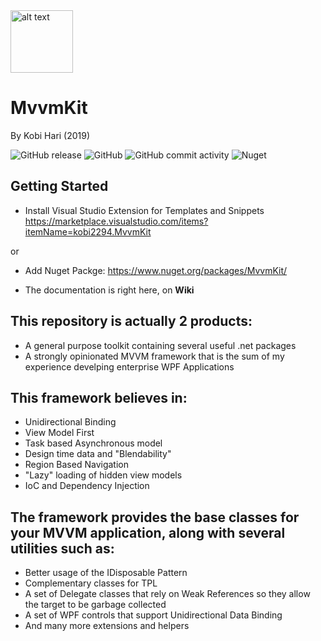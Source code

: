 <img src="https://camo.githubusercontent.com/4f4231b7e0f31e2097e43439ad141c0011aaef58/687474703a2f2f7777772e6170706c69636f6c6f72732e636f6d2f77702d636f6e74656e742f75706c6f6164732f323031392f30312f49636f6e2d312e706e67" alt="alt text" data-canonical-src="http://www.applicolors.com/wp-content/uploads/2019/01/Icon-1.png" width="100">

# MvvmKit
By Kobi Hari (2019)

![GitHub release](https://img.shields.io/github/release-pre/kobi2294/mvvmKit.svg?style=plastic)
![GitHub](https://img.shields.io/github/license/kobi2294/MvvmKit.svg?style=plastic)
![GitHub commit activity](https://img.shields.io/github/commit-activity/m/kobi2294/MvvmKit.svg?style=plastic)
![Nuget](https://img.shields.io/nuget/v/mvvmKit.svg?style=plastic)

## Getting Started
* Install Visual Studio Extension for Templates and Snippets
https://marketplace.visualstudio.com/items?itemName=kobi2294.MvvmKit

or

* Add Nuget Packge:
https://www.nuget.org/packages/MvvmKit/


* The documentation is right here, on **Wiki**

## This repository is actually 2 products: 
* A general purpose toolkit containing several useful .net packages
* A strongly opinionated MVVM framework that is the sum of my experience develping enterprise WPF Applications

## This framework believes in:
* Unidirectional Binding
* View Model First
* Task based Asynchronous model
* Design time data and "Blendability"
* Region Based Navigation
* "Lazy" loading of hidden view models
* IoC and Dependency Injection

## The framework provides the base classes for your MVVM application, along with several utilities such as:
* Better usage of the IDisposable Pattern
* Complementary classes for TPL
* A set of Delegate classes that rely on Weak References so they allow the target to be garbage collected
* A set of WPF controls that support Unidirectional Data Binding
* And many more extensions and helpers
